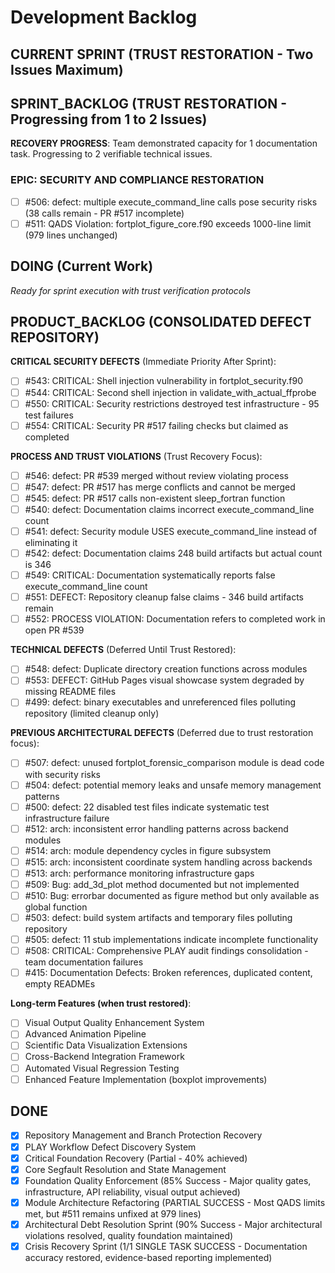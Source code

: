 # Development Backlog

## CURRENT SPRINT (TRUST RESTORATION - Two Issues Maximum)

## SPRINT_BACKLOG (TRUST RESTORATION - Progressing from 1 to 2 Issues)

**RECOVERY PROGRESS**: Team demonstrated capacity for 1 documentation task. Progressing to 2 verifiable technical issues.

### EPIC: SECURITY AND COMPLIANCE RESTORATION
- [ ] #506: defect: multiple execute_command_line calls pose security risks (38 calls remain - PR #517 incomplete)
- [ ] #511: QADS Violation: fortplot_figure_core.f90 exceeds 1000-line limit (979 lines unchanged)

## DOING (Current Work)

*Ready for sprint execution with trust verification protocols*

## PRODUCT_BACKLOG (CONSOLIDATED DEFECT REPOSITORY)

**CRITICAL SECURITY DEFECTS** (Immediate Priority After Sprint):
- [ ] #543: CRITICAL: Shell injection vulnerability in fortplot_security.f90
- [ ] #544: CRITICAL: Second shell injection in validate_with_actual_ffprobe
- [ ] #550: CRITICAL: Security restrictions destroyed test infrastructure - 95 test failures
- [ ] #554: CRITICAL: Security PR #517 failing checks but claimed as completed

**PROCESS AND TRUST VIOLATIONS** (Trust Recovery Focus):
- [ ] #546: defect: PR #539 merged without review violating process
- [ ] #547: defect: PR #517 has merge conflicts and cannot be merged
- [ ] #545: defect: PR #517 calls non-existent sleep_fortran function
- [ ] #540: defect: Documentation claims incorrect execute_command_line count
- [ ] #541: defect: Security module USES execute_command_line instead of eliminating it
- [ ] #542: defect: Documentation claims 248 build artifacts but actual count is 346
- [ ] #549: CRITICAL: Documentation systematically reports false execute_command_line count
- [ ] #551: DEFECT: Repository cleanup false claims - 346 build artifacts remain
- [ ] #552: PROCESS VIOLATION: Documentation refers to completed work in open PR #539

**TECHNICAL DEFECTS** (Deferred Until Trust Restored):
- [ ] #548: defect: Duplicate directory creation functions across modules
- [ ] #553: DEFECT: GitHub Pages visual showcase system degraded by missing README files
- [ ] #499: defect: binary executables and unreferenced files polluting repository (limited cleanup only)

**PREVIOUS ARCHITECTURAL DEFECTS** (Deferred due to trust restoration focus):
- [ ] #507: defect: unused fortplot_forensic_comparison module is dead code with security risks
- [ ] #504: defect: potential memory leaks and unsafe memory management patterns  
- [ ] #500: defect: 22 disabled test files indicate systematic test infrastructure failure
- [ ] #512: arch: inconsistent error handling patterns across backend modules
- [ ] #514: arch: module dependency cycles in figure subsystem
- [ ] #515: arch: inconsistent coordinate system handling across backends
- [ ] #513: arch: performance monitoring infrastructure gaps
- [ ] #509: Bug: add_3d_plot method documented but not implemented
- [ ] #510: Bug: errorbar documented as figure method but only available as global function
- [ ] #503: defect: build system artifacts and temporary files polluting repository
- [ ] #505: defect: 11 stub implementations indicate incomplete functionality
- [ ] #508: CRITICAL: Comprehensive PLAY audit findings consolidation - team documentation failures
- [ ] #415: Documentation Defects: Broken references, duplicated content, empty READMEs

**Long-term Features (when trust restored)**:
- [ ] Visual Output Quality Enhancement System
- [ ] Advanced Animation Pipeline  
- [ ] Scientific Data Visualization Extensions
- [ ] Cross-Backend Integration Framework
- [ ] Automated Visual Regression Testing
- [ ] Enhanced Feature Implementation (boxplot improvements)

## DONE
- [x] Repository Management and Branch Protection Recovery
- [x] PLAY Workflow Defect Discovery System  
- [x] Critical Foundation Recovery (Partial - 40% achieved)
- [x] Core Segfault Resolution and State Management
- [x] Foundation Quality Enforcement (85% Success - Major quality gates, infrastructure, API reliability, visual output achieved)
- [x] Module Architecture Refactoring (PARTIAL SUCCESS - Most QADS limits met, but #511 remains unfixed at 979 lines)
- [x] Architectural Debt Resolution Sprint (90% Success - Major architectural violations resolved, quality foundation maintained)
- [x] Crisis Recovery Sprint (1/1 SINGLE TASK SUCCESS - Documentation accuracy restored, evidence-based reporting implemented)